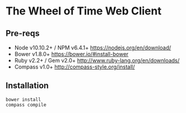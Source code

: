 # The Wheel of Time Web Client

## Pre-reqs

* Node v10.10.2+ / NPM v6.4.1+ https://nodejs.org/en/download/
* Bower v1.8.0+ https://bower.io/#install-bower
* Ruby v2.2+ / Gem v2.0+ http://www.ruby-lang.org/en/downloads/
* Compass v1.0+ http://compass-style.org/install/

## Installation

```
bower install
compass compile
```

